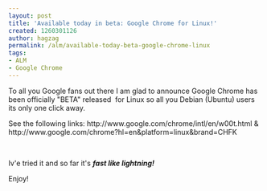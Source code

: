 ```yaml
---
layout: post
title: 'Available today in beta: Google Chrome for Linux!'
created: 1260301126
author: hagzag
permalink: /alm/available-today-beta-google-chrome-linux
tags:
- ALM
- Google Chrome
---
```

<p>To all you Google fans out there I am glad to announce Google Chrome has been officially &quot;BETA&quot; released &nbsp;for Linux so all you Debian (Ubuntu) users its only one click away.</p>
<p>See the following links: http://www.google.com/chrome/intl/en/w00t.html &amp; http://www.google.com/chrome?hl=en&amp;platform=linux&amp;brand=CHFK&nbsp;</p>
<p>&nbsp;</p>
<p>Iv'e tried it and so far it's <em><strong>fast like lightning!</strong></em></p>
<p>Enjoy!</p>
